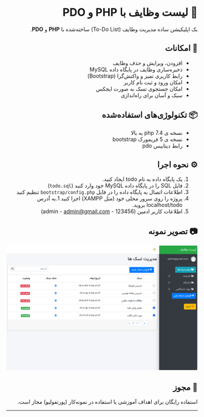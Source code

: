 <div dir="rtl" align="right">

# 📝 لیست وظایف با PHP و PDO

یک اپلیکیشن ساده مدیریت وظایف (To-Do List) ساخته‌شده با **PHP** و **PDO**.

## 🚀 امکانات
- افزودن، ویرایش و حذف وظایف  
- ذخیره‌سازی وظایف در پایگاه داده MySQL  
- رابط کاربری تمیز و واکنش‌گرا (Bootstrap)
- امکان ورود و ثبت نام کاربر 
- امکان جستجوی تسک به صورت ایجکس  
- سبک و آسان برای راه‌اندازی  

## 📦 تکنولوژی‌های استفاده‌شده
- نسخه ی php 7.4 به بالا
- نسخه ی 5 فریمورک bootstrap
- رابط دیتابیس pdo

## ⚙️ نحوه اجرا 
1. یک پایگاه داده به نام todo ایجاد کنید.
1. فایل SQL را در پایگاه داده MySQL خود وارد کنید (`todo.sql`)  
1. اطلاعات اتصال به پایگاه داده را در فایل `bootstrap/config.php` تنظیم کنید  
1. پروژه را روی سرور محلی خود (مثل XAMPP) اجرا کنید
1.به آدرس localhost/todo بروید. 
1. اطلاعات کاربر ادمین (admin - admin@gmail.com - 123456)

## 📷 تصویر نمونه
![demo](screenshot.png)

## 📄 مجوز
استفاده رایگان برای اهداف آموزشی یا استفاده در نمونه‌کار (پورتفولیو) مجاز است.

</div>


---


